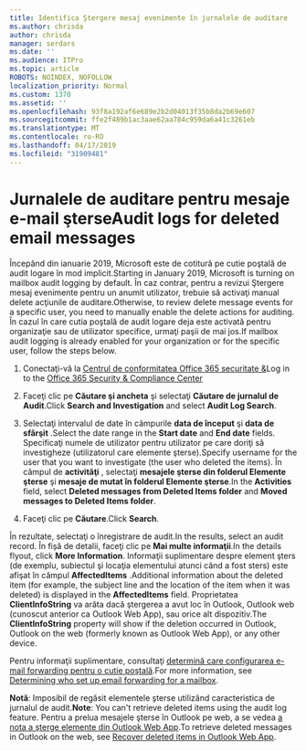 ```yaml
---
title: Identifica Ştergere mesaj evenimente în jurnalele de auditare
ms.author: chrisda
author: chrisda
manager: serdars
ms.date: ''
ms.audience: ITPro
ms.topic: article
ROBOTS: NOINDEX, NOFOLLOW
localization_priority: Normal
ms.custom: 1370
ms.assetid: ''
ms.openlocfilehash: 93f8a192af6e689e2b2d04013f35b8da2b69e607
ms.sourcegitcommit: ffe2f489b1ac3aae62aa784c959da6a41c3261eb
ms.translationtype: MT
ms.contentlocale: ro-RO
ms.lasthandoff: 04/17/2019
ms.locfileid: "31909481"
---
```

# <a name="audit-logs-for-deleted-email-messages"></a><span data-ttu-id="db24f-102">Jurnalele de auditare pentru mesaje e-mail şterse</span><span class="sxs-lookup"><span data-stu-id="db24f-102">Audit logs for deleted email messages</span></span>

<span data-ttu-id="db24f-103">Începând din ianuarie 2019, Microsoft este de cotitură pe cutie poştală de audit logare în mod implicit.</span><span class="sxs-lookup"><span data-stu-id="db24f-103">Starting in January 2019, Microsoft is turning on mailbox audit logging by default.</span></span> <span data-ttu-id="db24f-104">În caz contrar, pentru a revizui Ştergere mesaj evenimente pentru un anumit utilizator, trebuie să activaţi manual delete acţiunile de auditare.</span><span class="sxs-lookup"><span data-stu-id="db24f-104">Otherwise, to review delete message events for a specific user, you need to manually enable the delete actions for auditing.</span></span> <span data-ttu-id="db24f-105">În cazul în care cutia poştală de audit logare deja este activată pentru organizaţie sau de utilizator specifice, urmaţi paşii de mai jos.</span><span class="sxs-lookup"><span data-stu-id="db24f-105">If mailbox audit logging is already enabled for your organization or for the specific user, follow the steps below.</span></span>

1. <span data-ttu-id="db24f-106">Conectaţi-vă la [Centrul de conformitatea Office 365 securitate &](https://protection.office.com/)</span><span class="sxs-lookup"><span data-stu-id="db24f-106">Log in to the [Office 365 Security & Compliance Center](https://protection.office.com/)</span></span>

2. <span data-ttu-id="db24f-107">Faceţi clic pe **Căutare şi ancheta** şi selectaţi **Căutare de jurnalul de Audit**.</span><span class="sxs-lookup"><span data-stu-id="db24f-107">Click **Search and Investigation** and select **Audit Log Search**.</span></span>

3. <span data-ttu-id="db24f-108">Selectaţi intervalul de date în câmpurile **data de început** şi **data de sfârşit** .</span><span class="sxs-lookup"><span data-stu-id="db24f-108">Select the date range in the **Start date** and **End date** fields.</span></span> <span data-ttu-id="db24f-109">Specificaţi numele de utilizator pentru utilizator pe care doriţi să investigheze (utilizatorul care elemente şterse).</span><span class="sxs-lookup"><span data-stu-id="db24f-109">Specify username for the user that you want to investigate (the user who deleted the items).</span></span> <span data-ttu-id="db24f-110">În câmpul de **activităţi** , selectaţi **mesajele şterse din folderul Elemente şterse** şi **mesaje de mutat în folderul Elemente şterse**.</span><span class="sxs-lookup"><span data-stu-id="db24f-110">In the **Activities** field, select **Deleted messages from Deleted Items folder** and **Moved messages to Deleted Items folder**.</span></span>

4. <span data-ttu-id="db24f-111">Faceţi clic pe **Căutare**.</span><span class="sxs-lookup"><span data-stu-id="db24f-111">Click **Search**.</span></span>

<span data-ttu-id="db24f-112">În rezultate, selectaţi o înregistrare de audit.</span><span class="sxs-lookup"><span data-stu-id="db24f-112">In the results, select an audit record.</span></span> <span data-ttu-id="db24f-113">În fișă de detalii, faceţi clic pe **Mai multe informaţii**.</span><span class="sxs-lookup"><span data-stu-id="db24f-113">In the details flyout, click **More Information**.</span></span> <span data-ttu-id="db24f-114">Informaţii suplimentare despre element şters (de exemplu, subiectul şi locaţia elementului atunci când a fost sters) este afişat în câmpul **AffectedItems** .</span><span class="sxs-lookup"><span data-stu-id="db24f-114">Additional information about the deleted item (for example, the subject line and the location of the item when it was deleted) is displayed in the **AffectedItems** field.</span></span> <span data-ttu-id="db24f-115">Proprietatea **ClientInfoString** va arăta dacă ştergerea a avut loc în Outlook, Outlook web (cunoscut anterior ca Outlook Web App), sau orice alt dispozitiv.</span><span class="sxs-lookup"><span data-stu-id="db24f-115">The **ClientInfoString** property will show if the deletion occurred in Outlook, Outlook on the web (formerly known as Outlook Web App), or any other device.</span></span>

<span data-ttu-id="db24f-116">Pentru informaţii suplimentare, consultaţi [determină care configurarea e-mail forwarding pentru o cutie poştală](https://docs.microsoft.com/office365/securitycompliance/auditing-troubleshooting-scenarios#determining-if-a-user-deleted-email-items).</span><span class="sxs-lookup"><span data-stu-id="db24f-116">For more information, see [Determining who set up email forwarding for a mailbox](https://docs.microsoft.com/office365/securitycompliance/auditing-troubleshooting-scenarios#determining-if-a-user-deleted-email-items).</span></span>

<span data-ttu-id="db24f-117">**Notă**: Imposibil de regăsit elementele şterse utilizând caracteristica de jurnalul de audit.</span><span class="sxs-lookup"><span data-stu-id="db24f-117">**Note**: You can't retrieve deleted items using the audit log feature.</span></span> <span data-ttu-id="db24f-118">Pentru a prelua mesajele şterse în Outlook pe web, a se vedea [a nota a şterge elemente din Outlook Web App](https://support.office.com/article/C3D8FC15-EEEF-4F1C-81DF-E27964B7EDD4).</span><span class="sxs-lookup"><span data-stu-id="db24f-118">To retrieve deleted messages in Outlook on the web, see [Recover deleted items in Outlook Web App](https://support.office.com/article/C3D8FC15-EEEF-4F1C-81DF-E27964B7EDD4).</span></span>
